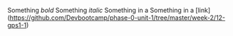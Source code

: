 Something  *bold*
Something _italic_
Something in a <block>
Something in a [link] (https://github.com/Devbootcamp/phase-0-unit-1/tree/master/week-2/12-gps1-1)